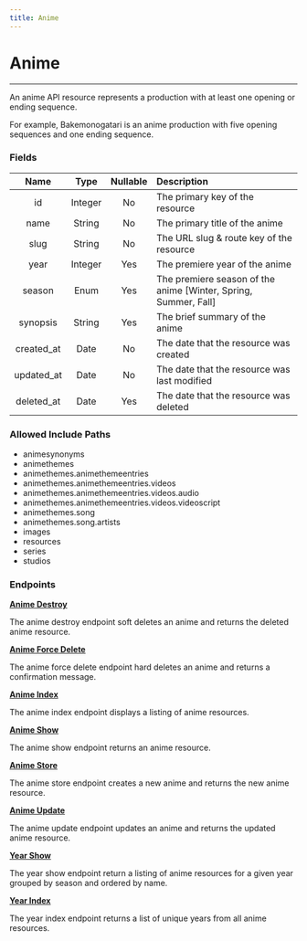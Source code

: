 ```yaml
---
title: Anime
---
```


# Anime

---

An anime API resource represents a production with at least one opening or ending sequence.

For example, Bakemonogatari is an anime production with five opening sequences and one ending sequence.

### Fields

|    Name    |  Type   | Nullable | Description                                                     |
| :--------: | :-----: | :------: | :-------------------------------------------------------------- |
| id         | Integer | No       | The primary key of the resource                                 |
| name       | String  | No       | The primary title of the anime                                  |
| slug       | String  | No       | The URL slug & route key of the resource                        |
| year       | Integer | Yes      | The premiere year of the anime                                  |
| season     | Enum    | Yes      | The premiere season of the anime [Winter, Spring, Summer, Fall] |
| synopsis   | String  | Yes      | The brief summary of the anime                                  |
| created_at | Date    | No       | The date that the resource was created                          |
| updated_at | Date    | No       | The date that the resource was last modified                    |
| deleted_at | Date    | Yes      | The date that the resource was deleted                          |

### Allowed Include Paths

* animesynonyms
* animethemes
* animethemes.animethemeentries
* animethemes.animethemeentries.videos
* animethemes.animethemeentries.videos.audio
* animethemes.animethemeentries.videos.videoscript
* animethemes.song
* animethemes.song.artists
* images
* resources
* series
* studios

### Endpoints

**[Anime Destroy](/anime/destroy/)**

The anime destroy endpoint soft deletes an anime and returns the deleted anime resource.

**[Anime Force Delete](/anime/forceDelete/)**

The anime force delete endpoint hard deletes an anime and returns a confirmation message.

**[Anime Index](/anime/index/)**

The anime index endpoint displays a listing of anime resources.

**[Anime Show](/anime/show/)**

The anime show endpoint returns an anime resource.

**[Anime Store](/anime/store/)**

The anime store endpoint creates a new anime and returns the new anime resource.

**[Anime Update](/anime/update/)**

The anime update endpoint updates an anime and returns the updated anime resource.

**[Year Show](/animeyear/show/)**

The year show endpoint return a listing of anime resources for a given year grouped by season and ordered by name.

**[Year Index](/animeyear/index/)**

The year index endpoint returns a list of unique years from all anime resources.